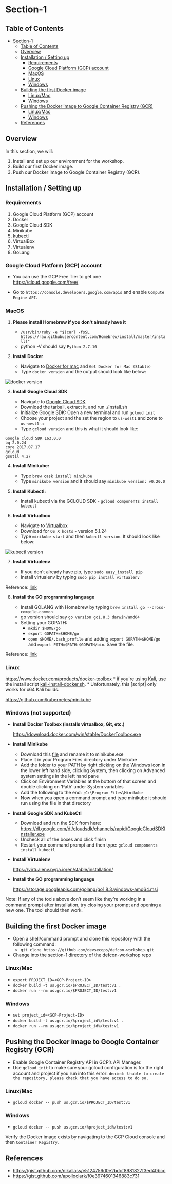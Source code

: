 # Section-1

## Table of Contents
<!-- TOC -->

- [Section-1](#section-1)
    - [Table of Contents](#table-of-contents)
    - [Overview](#overview)
    - [Installation / Setting up](#installation--setting-up)
        - [Requirements](#requirements)
        - [Google Cloud Platform (GCP) account](#google-cloud-platform-gcp-account)
        - [MacOS](#macos)
        - [Linux](#linux)
        - [Windows](#windows)
    - [Building the first Docker image](#building-the-first-docker-image)
        - [Linux/Mac](#linuxmac)
        - [Windows](#windows-1)
    - [Pushing the Docker image to Google Container Registry (GCR)](#pushing-the-docker-image-to-google-container-registry-gcr)
        - [Linux/Mac](#linuxmac-1)
        - [Windows](#windows-2)
    - [References](#references)

<!-- /TOC -->


## Overview
In this section, we will:
1. Install and set up our environment for the workshop.
2. Build our first Docker image.
3. Push our Docker image to Google Container Registry (GCR).


## Installation / Setting up
### Requirements
1. Google Cloud Platform (GCP) account
2. Docker
3. Google Cloud SDK
4. Minikube
5. kubectl
6. VirtualBox
7. Virtualenv
8. GoLang


### Google Cloud Platform (GCP) account
* You can use the GCP Free Tier to get one
    https://cloud.google.com/free/

* Go to `https://console.developers.google.com/apis` and enable `Compute Engine API`.


### MacOS
1. **Please install Homebrew if you don't already have it**

    * `/usr/bin/ruby -e "$(curl -fsSL https://raw.githubusercontent.com/Homebrew/install/master/install)"`
    * python -V should say `Python 2.7.10`

2. **Install Docker**

    * Navigate to [Docker for mac](https://docs.docker.com/docker-for-mac/install/#download-docker-for-mac) and `Get Docker for Mac (Stable)`
    * Type `docker version` and the output should look like below:

![docker version](imgs/docker-version.png)

3. **Install Google Cloud SDK**

    * Navigate to [Google Cloud SDK](https://cloud.google.com/sdk/docs/quickstart-mac-os-x)
    * Download the tarball, extract it, and run ./install.sh
    * Initialize Google SDK: Open a new terminal and run `gcloud init`
    * Choose your project and the set the region to `us-west1` and zone to `us-west1-a`
    * Type `gcloud version` and this is what it should look like:

```
Google Cloud SDK 163.0.0
bq 2.0.24
core 2017.07.17
gcloud
gsutil 4.27
```

4. **Install Minikube:**

    * Type `brew cask install minikube`
    * Type `minikube version` and it should say `minikube version: v0.20.0`

5. **Install Kubectl:**

    * Install kubectl via the GCLOUD SDK - `gcloud components install kubectl`

6. **Install Virtualbox**

    * Navigate to [Virtualbox](https://www.virtualbox.org/wiki/Downloads)
    * Download for `OS X hosts` - version 5.1.24
    * Type `minikube start` and then `kubectl version`. It should look like below:

![kubectl version](imgs/kubectl-version.png)

7.  **Install Virtualenv**

    * If you don't already have pip, type `sudo easy_install pip`
    * Install virtualenv by typing `sudo pip install virtualenv`

Reference: [link](https://virtualenv.pypa.io/en/stable/installation/)

8. **Install the GO programming language**

    * Install GOLANG with Homebrew by typing `brew install go --cross-compile-common`
    * go version should say `go version go1.8.3 darwin/amd64`
    * Setting your GOPATH:
        * `mkdir $HOME/go`
        * `export GOPATH=$HOME/go`
        * `open $HOME/.bash_profile` and adding `export GOPATH=$HOME/go` and `export PATH=$PATH:$GOPATH/bin`. Save the file.

Reference: [link](http://www.golangbootcamp.com/book/get_setup)


### Linux

https://www.docker.com/products/docker-toolbox
    * if you're using Kali, use the install script [kali-install-docker.sh](./scripts/kali-install-docker.sh).
    * Unfortunately, this [script] only works for x64 Kali builds.

https://github.com/kubernetes/minikube


### Windows (not supported)

* **Install Docker Toolbox (installs virtualbox, Git, etc.)**

    https://download.docker.com/win/stable/DockerToolbox.exe

* **Install Minikube**
    * Download this [file](https://storage.googleapis.com/minikube/releases/latest/minikube-windows-amd64.exe) and rename it to minikube.exe
    * Place it in your Program Files directory under Minikube
    * Add the folder to your PATH by right clicking on the Windows icon in the lower left hand side, clicking System, then clicking on Advanced system settings in the left hand pane
    * Click on Environment Variables at the bottom of that screen and double clicking on ‘Path’ under System variables
    * Add the following to the end: `;C:\Program Files\Minikube`
    * Now when you open a command prompt and type minikube it should run using the file in that directory

* **Install Google SDK and KubeCtl**

    * Download and run the SDK from here: https://dl.google.com/dl/cloudsdk/channels/rapid/GoogleCloudSDKInstaller.exe
    * Uncheck all of the boxes and click finish
    * Restart your command prompt and then type: `gcloud components install kubectl`

* **Install Virtualenv**

    https://virtualenv.pypa.io/en/stable/installation/

* **Install the GO programming language**

    https://storage.googleapis.com/golang/go1.8.3.windows-amd64.msi

Note: If any of the tools above don’t seem like they’re working in a command prompt after installation, try closing your prompt and opening a new one.  The tool should then work.


## Building the first Docker image
* Open a shell/command prompt and clone this repository with the following command:
    * `git clone https://github.com/devsecops/defcon-workshop.git`
*  Change into the section-1 directory of the defcon-workshop repo

### Linux/Mac
* `export PROJECT_ID=<GCP-Project-ID>`
* `docker build -t us.gcr.io/$PROJECT_ID/test:v1 .`
* `docker run --rm us.gcr.io/$PROJECT_ID/test:v1`

### Windows
* `set project_id=<GCP-Project-ID>`
* `docker build -t us.gcr.io/%project_id%/test:v1 .`
* `docker run --rm us.gcr.io/%project_id%/test:v1`


## Pushing the Docker image to Google Container Registry (GCR)

* Enable Google Container Registry API in GCP’s API Manager.
* Use `gcloud init` to make sure your gcloud configuration is for the right account and project if you run into this error: `denied: Unable to create the repository, please check that you have access to do so.`

### Linux/Mac
* `gcloud docker -- push us.gcr.io/$PROJECT_ID/test:v1`
### Windows
* `gcloud docker -- push us.gcr.io/%project_id%/test:v1`

Verify the Docker image exists by navigating to the GCP Cloud console and then `Container Registry`.

## References
- https://gist.github.com/nikallass/e5124756d0e2bdcf8981827f3ed40bcc
- https://gist.github.com/apolloclark/f0e3974601346883c731
